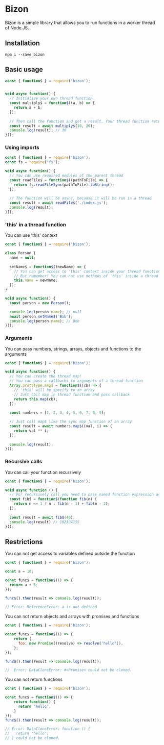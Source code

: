 # Bizon
Bizon is a simple library that allows you to run functions in a worker thread of Node.JS.

## Installation
```
npm i --save bizon
```
## Basic usage
```js
const { function$ } = require('bizon');


void async function() {
  // Initialize your own thread function
  const multiply$ = function$((a, b) => {
    return a + b;
  });
  
  // Then call the function and get a result. Your thread function returns a promise
  const result = await multiply$(10, 20);
  console.log(result); // 30
}();

```
### Using imports
```js
const { function$ } = require('bizon');
const fs = require('fs');

void async function() {
  // You can use required modules of the parent thread
  const readFile$ = function$((pathToFile) => {
    return fs.readFileSync(pathToFile).toString();
  });
  
  // The function will be async, because it will be run in a thread
  const result = await readFile$('./index.js');
  console.log(result);
}();
```
### 'this' in a thread function
You can use 'this' context
```js
const { function$ } = require('bizon');

class Person {
  name = null;
  
  setName$ = function$((newName) => {
    // You can get access to 'this' context inside your thread function!
    // But remember! You can not use methods of 'this' inside a thread function
    this.name = newName;
  });
}

void async function() {
  const person = new Person();

  console.log(person.name); // null
  await person.setName$('Bob');
  console.log(person.name); // Bob
}();

```
### Arguments
You can pass numbers, strings, arrays, objects and functions to the arguments
```js
const { function$ } = require('bizon');

void async function() {
  // You can create the thread map!
  // You can pass a callbacks to arguments of a thread function
  Array.prototype.map$ = function$((cb) => {
    // 'this' will be specify to an array
    // Just call map in thread function and pass callback
    return this.map(cb);
  });
  
  const numbers = [1, 2, 3, 4, 5, 6, 7, 8, 9];

  // Just call map$ like the sync map function of an array
  const result = await numbers.map$((val, i) => {
    return val ** i;
  });
  
  console.log(result);
}();
```
### Recursive calls
You can call your function recursively
```js
const { function$ } = require('bizon');

void async function () {
  // For recursively call you need to pass named function expression as callback
  const fib$ = function$(function fib(n) {
    return n <= 1 ? n : fib(n - 1) + fib(n - 2);
  });
  
  const result = await fib$(40);
  console.log(result) // 102334155
}();

```

## Restrictions
You can not get access to variables defined outside the function
```js
const { function$ } = require('bizon');

const a = 10;

const func$ = function$(() => {
  return a + 5;
});

func$().then(result => console.log(result));

// Error: ReferenceError: a is not defined
```
You can not return objects and arrays with promises and functions
```js
const { function$ } = require('bizon');

const func$ = function$(() => {
    return {
      foo: new Promise((resolve) => resolve('hello')),
    };
});

func$().then(result => console.log(result));

//  Error: DataCloneError: #<Promise> could not be cloned.
```
You can not return functions
```js
const { function$ } = require('bizon');

const func$ = function$(() => {
    return function() {
      return 'hello';
    }
});
func$().then(result => console.log(result));

// Error: DataCloneError: function () {
//   return 'hello';
// } could not be cloned.
```

